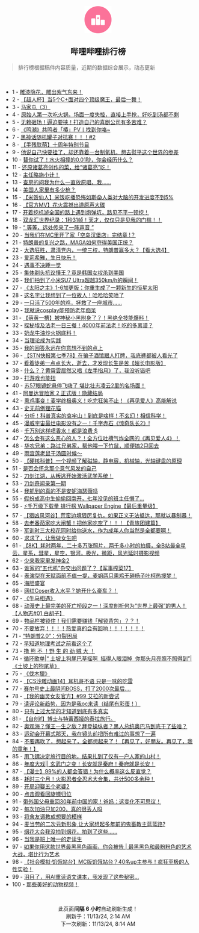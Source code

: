 <div align="center">
    <img src="./assets/icon_rank.png" alt="logo" />
    <h2>哔哩哔哩排行榜</h>
</div>

> 排行榜根据稿件内容质量，近期的数据综合展示，动态更新

<br />

<ul><li><span>1 - <a href=https://www.bilibili.com/BV1TsmtY7Egu>雕漆隐花，雕出紫气东来！</a></span></li><li><span>2 - <a href=https://www.bilibili.com/BV19WmBYoEy4>【超人杯】当5个C+面对四个顶级魔王，最后一舞！</a></span></li><li><span>3 - <a href=https://www.bilibili.com/BV13FmhYwEEQ>马家屯（3）</a></span></li><li><span>4 - <a href=https://www.bilibili.com/BV1tYDaYMELf>原始人第一次吃火锅，场面一度失控，直接上手抢，好吃到汤都不剩</a></span></li><li><span>5 - <a href=https://www.bilibili.com/BV16MmiYcEmw>无赖砸场！逼迫要挟！打造自己的喜剧公司有多苦难？</a></span></li><li><span>6 - <a href=https://www.bilibili.com/BV1bomxY2Evu>《鸣潮》共鸣者「椿」PV丨找到你咯~</a></span></li><li><span>7 - <a href=https://www.bilibili.com/BV1vEDCY7EFb>黑神话随机罐子对抗赛！！！#2</a></span></li><li><span>8 - <a href=https://www.bilibili.com/BV1rxDyYhEhH>【手残联萌】十周年特别节目</a></span></li><li><span>9 - <a href=https://www.bilibili.com/BV1TnD2YCEwu>他说自己快要挂了，却还靠着一台制氧机，想去熨平这个世界的参差</a></span></li><li><span>10 - <a href=https://www.bilibili.com/BV1XQDvYQEjn>替你试了！水火相撞的0.01秒，你会经历什么？</a></span></li><li><span>11 - <a href=https://www.bilibili.com/BV1vwDZYsEbY>还原诸葛亮创作的菜，给“诸葛亮”吃！</a></span></li><li><span>12 - <a href=https://www.bilibili.com/BV17PDzY3E6s>主任略施小计！</a></span></li><li><span>13 - <a href=https://www.bilibili.com/BV1EkmzYeE7e>查房的问我为什么一直放原唱，我……</a></span></li><li><span>14 - <a href=https://www.bilibili.com/BV1aiDBY8EeY>美国人家里有多少枪？</a></span></li><li><span>15 - <a href=https://www.bilibili.com/BV15kmqYdEse>【米饭仙人】米饭吃播恐怖如斯😱人类对大脑的开发进度不到5%</a></span></li><li><span>16 - <a href=https://www.bilibili.com/BV1fkDzY5Ea4>【官方MV】花火震撼出道原声大碟</a></span></li><li><span>17 - <a href=https://www.bilibili.com/BV1DTDyYCEwW>开着挖机游全国的路上遇到炮弹坑，路见不平一顿挖！</a></span></li><li><span>18 - <a href=https://www.bilibili.com/BV1vNmUYDE5W>双龙汇世界纪录：1秒31帧！天才，仅仅只是见我的门槛！！</a></span></li><li><span>19 - <a href=https://www.bilibili.com/BV1K4DzYxE88>“&nbsp;等等，远处传来了一阵声音&nbsp;”</a></span></li><li><span>20 - <a href=https://www.bilibili.com/BV1ojDCYUEQy>当我们在MC里开了家「空岛汉堡店」完结章&nbsp;!？</a></span></li><li><span>21 - <a href=https://www.bilibili.com/BV1x2DBYXEKK>特朗普的复兴之路，MAGA如何夺得美国正统？</a></span></li><li><span>22 - <a href=https://www.bilibili.com/BV1iAmqYpEFk>大选狂胜，肃清党内，一统三权，特朗普赢多大？【看大选4】</a></span></li><li><span>23 - <a href=https://www.bilibili.com/BV1gfmrYhEJN>爱莉希雅，生日快乐！</a></span></li><li><span>24 - <a href=https://www.bilibili.com/BV1A8DqY1EZN>遇事不决睡一觉</a></span></li><li><span>25 - <a href=https://www.bilibili.com/BV1w3m6YyEDz>集体剃头抗议懂王？竟是韩国女权杀到美国</a></span></li><li><span>26 - <a href=https://www.bilibili.com/BV1CxmUYTEov>我们拍到了小米SU7&nbsp;Ultra超越350km/h的瞬间！</a></span></li><li><span>27 - <a href=https://www.bilibili.com/BV16tDkYHEMr>《太阳之主》1-6加更版：你重生成了一颗新生的恒星太阳</a></span></li><li><span>28 - <a href=https://www.bilibili.com/BV1ayDgYnESG>这名字让我想到了一位故人！哈哈哈笑喷了</a></span></li><li><span>29 - <a href=https://www.bilibili.com/BV1MZDvYUEFU>一只活了500年的鸡，拯救了一座城市……</a></span></li><li><span>30 - <a href=https://www.bilibili.com/BV1CQDBYJEbf>我就说cosplay能预防老年痴呆</a></span></li><li><span>31 - <a href=https://www.bilibili.com/BV1x4mzYyEbE>【萌黄一槽】被神秘小黑附身了？！黑绝全技能爆料！</a></span></li><li><span>32 - <a href=https://www.bilibili.com/BV14NDfYGEBE>探秘埃及法老一日三餐！4000年前法老！吃的多离谱？</a></span></li><li><span>33 - <a href=https://www.bilibili.com/BV1mSmyYPEQx>奶龙牛油炒火锅底料！</a></span></li><li><span>34 - <a href=https://www.bilibili.com/BV1uBmBYEERj>当理论成为实践</a></span></li><li><span>35 - <a href=https://www.bilibili.com/BV1tBmBYEEEN>我的回答永远在你意想不到的点上</a></span></li><li><span>36 - <a href=https://www.bilibili.com/BV1EvmqYhEAs>【STN快报第七季78】在骗子酒馆跟人打牌，我底裤都被人看光了</a></span></li><li><span>37 - <a href=https://www.bilibili.com/BV1wXDoYaExN>看着徒弟一点点长大，逝去，才发现长生是苦【超长电影版】</a></span></li><li><span>38 - <a href=https://www.bilibili.com/BV1xtDxY7Ea7>什么？？黄霄雲居然又唱《左手指月》了，我没听错吧</a></span></li><li><span>39 - <a href=https://www.bilibili.com/BV1EWm6YiEn5>打游戏也能扭</a></span></li><li><span>40 - <a href=https://www.bilibili.com/BV1k2miYPEKF>苏57眼镜蛇悬停飞嗨了&nbsp;堪比壮志凌云2里的名场面！</a></span></li><li><span>41 - <a href=https://www.bilibili.com/BV1X4mBYRE1k>阿曼达冒险家&nbsp;2&nbsp;正式版！隐藏结局</a></span></li><li><span>42 - <a href=https://www.bilibili.com/BV182DkYuE4d>熏鸡事变！麦学终极奥义！吃完狂笑不止！《再见爱人》高能解说</a></span></li><li><span>43 - <a href=https://www.bilibili.com/BV1Jpm6YTEPM>史无前例狸花猫</a></span></li><li><span>44 - <a href=https://www.bilibili.com/BV1kZDBYLEm3>分析！科普真实的哀牢山！到底是啥样！不玄幻！相信科学！</a></span></li><li><span>45 - <a href=https://www.bilibili.com/BV1vEDaYmE7F>漫威宇宙最烂电影没有之一！千字赤石《惊奇队长2》!</a></span></li><li><span>46 - <a href=https://www.bilibili.com/BV12GD6Y9E3F>千万别这样喷香水！都是浪费&nbsp;$</a></span></li><li><span>47 - <a href=https://www.bilibili.com/BV1icmqY9Eky>怎么会有这么恶心的人？！全方位吐槽气炸全网的《再见爱人4》！</a></span></li><li><span>48 - <a href=https://www.bilibili.com/BV1waDqY5ExW>华农兄弟：路过兄弟家，帮他喂一下竹鼠，顺便搞2只回去</a></span></li><li><span>49 - <a href=https://www.bilibili.com/BV1czDzY7E3w>雨宫莲老鼠干汤圆时候～</a></span></li><li><span>50 - <a href=https://www.bilibili.com/BV1y2m6YSEfK>【硬核科普】一个视频了解磁轴，静电容，机械轴，光轴键盘的原理</a></span></li><li><span>51 - <a href=https://www.bilibili.com/BV1GsmiYJEq4>是否会怀念那个意气风发的自己</a></span></li><li><span>52 - <a href=https://www.bilibili.com/BV1vyDyYEEN2>刀剑江湖，从叛逃开始激活武学系统！</a></span></li><li><span>53 - <a href=https://www.bilibili.com/BV1cVmBYvEXi>刀剑奇闻录第一期</a></span></li><li><span>54 - <a href=https://www.bilibili.com/BV1U1DBYWEqj>我抓到的真的不是安妮海瑟薇吗</a></span></li><li><span>55 - <a href=https://www.bilibili.com/BV1bgDdY3EXE>假扮成高中生偷偷回南开，七年没见的班主任懵了…</a></span></li><li><span>56 - <a href=https://www.bilibili.com/BV119D6YdEtB>⚡千万级下载量&nbsp;排行榜&nbsp;Wallpaper&nbsp;Engine【最后重量级】</a></span></li><li><span>57 - <a href=https://www.bilibili.com/BV1UVDdYuEHh>【猎凶风河谷】荒蛮边境狠厉复仇，如果正义无法抵达，那就以暴制暴！</a></span></li><li><span>58 - <a href=https://www.bilibili.com/BV12xm8YWETV>去老番茄家吃大闸蟹！把他家吃空了！！！【青旅团建篇】</a></span></li><li><span>59 - <a href=https://www.bilibili.com/BV1zsD6Y1EBn>军训时三大校花同时给你送水，作为成年人你当然是全都要啊！</a></span></li><li><span>60 - <a href=https://www.bilibili.com/BV1EQm1YQEpA>求求了，让我做女生吧</a></span></li><li><span>61 - <a href=https://www.bilibili.com/BV1R4m6YYEjn>【8K】耗时两年，二十多万张照片，两千多小时的拍摄，全B站最全星云，星系，彗星，星空，银河，极光，微距，风光延时摄影视频</a></span></li><li><span>62 - <a href=https://www.bilibili.com/BV1voDaYQE94>少来我家里发神金2</a></span></li><li><span>63 - <a href=https://www.bilibili.com/BV1EUm1Y9Esh>谁家的“五代机”杂交出问题了？【军事榨菜17】</a></span></li><li><span>64 - <a href=https://www.bilibili.com/BV1HimzYBEub>表演型在天赋面前不值一提，麦姐两只熏鸡干碎杨子叶柯热搜梦！</a></span></li><li><span>65 - <a href=https://www.bilibili.com/BV1fkDqYiEvZ>海胆盛宴</a></span></li><li><span>66 - <a href=https://www.bilibili.com/BV1iLDaYSEyj>网红Coser收入水平？她开什么豪车？！</a></span></li><li><span>67 - <a href=https://www.bilibili.com/BV17xm6YNEvL>《牛马相遇》</a></span></li><li><span>68 - <a href=https://www.bilibili.com/BV1MamiYyEke>动漫史上最完美的死亡桥段之一！深度剖析何为“世界上最强”的男人！【人物志#01&nbsp;白胡子】</a></span></li><li><span>69 - <a href=https://www.bilibili.com/BV1L5DrYGETj>物品栏被锁住！我们需要赚钱「解锁背包」？？！</a></span></li><li><span>70 - <a href=https://www.bilibili.com/BV1shDzYXEFs>不要放弃！！！！热爱真的会有回响！！！！！！！</a></span></li><li><span>71 - <a href=https://www.bilibili.com/BV1PLmkYSEbj>“特朗普2.0”：分裂困局</a></span></li><li><span>72 - <a href=https://www.bilibili.com/BV137DzYaEko>早知道地理考试之前看这个了</a></span></li><li><span>73 - <a href=https://www.bilibili.com/BV1p8DZYKE94>撸&nbsp;熊&nbsp;不&nbsp;！野&nbsp;生&nbsp;的&nbsp;劲&nbsp;贼&nbsp;大&nbsp;！</a></span></li><li><span>74 - <a href=https://www.bilibili.com/BV1baDeY2Eky>循环歌单|“&nbsp;土坡上狗尾巴草摇啊&nbsp;&nbsp;摇得人眼泪掉&nbsp;&nbsp;你那头月亮照不照得到”|《土坡上的狗尾草》</a></span></li><li><span>75 - <a href=https://www.bilibili.com/BV14JDdYNECE>《伐木狸》</a></span></li><li><span>76 - <a href=https://www.bilibili.com/BV1sXD6Y4Evo>【CS沙雕动画14】耳机哥不语&nbsp;只是一味的吃雷</a></span></li><li><span>77 - <a href=https://www.bilibili.com/BV1ewDdY2E7m>赛尔号史上最阴间BOSS，打了2000次最后....</a></span></li><li><span>78 - <a href=https://www.bilibili.com/BV1utDrYYERd>【我的幽灵女友官方】#99&nbsp;艾拉的新尝试</a></span></li><li><span>79 - <a href=https://www.bilibili.com/BV1MuD6YoEFY>读评论新趋势，因为是我oc来读（结尾有彩蛋！）</a></span></li><li><span>80 - <a href=https://www.bilibili.com/BV1GAm2Y5EFD>只有上过大学的才知道到底有多真实</a></span></li><li><span>81 - <a href=https://www.bilibili.com/BV1LmmzYcEEL>【自创if】博士与特蕾西娅的泰拉旅行。</a></span></li><li><span>82 - <a href=https://www.bilibili.com/BV1psmqYME1p>奥观海？懂王一生之敌？拜登操纵者？黑人总统奥巴马到底干了些啥？</a></span></li><li><span>83 - <a href=https://www.bilibili.com/BV1ABDrYdELV>运动会开幕式那天，我在镜头前把所有难过的事想了一遍</a></span></li><li><span>84 - <a href=https://www.bilibili.com/BV1XZyFYuE6t>不要再吹了，想起来了，全都想起来了！【再见了，好朋友。再见了，我的童年！】</a></span></li><li><span>85 - <a href=https://www.bilibili.com/BV1mZmUY5EeX>用飞镖决定旅行目的地，结果扎到了仅有一户人家的山村！</a></span></li><li><span>86 - <a href=https://www.bilibili.com/BV18YDaYuEF5>年度大戏||&nbsp;玄武门之变！长安就是秦府！秦府就是长安！</a></span></li><li><span>87 - <a href=https://www.bilibili.com/BV1swmiYNEnE>【漫士】99%的人都会答错！为什么概率这么反直觉？</a></span></li><li><span>88 - <a href=https://www.bilibili.com/BV1o4m6YYEt3>耗时三个月！火影忍者全忍术大合集，共计500多余种！</a></span></li><li><span>89 - <a href=https://www.bilibili.com/BV1WbDqYjECT>开局迎娶五个老婆2</a></span></li><li><span>90 - <a href=https://www.bilibili.com/BV1KeDrYbE71>点击观看回旋镖归位</a></span></li><li><span>91 - <a href=https://www.bilibili.com/BV11Sm6YmEBD>带外国父母重回30年前中国的家！爸妈：这变化不可思议！</a></span></li><li><span>92 - <a href=https://www.bilibili.com/BV1A5m6YkEK6>每次加油只加200，真的很丢人吗</a></span></li><li><span>93 - <a href=https://www.bilibili.com/BV1qgm1YSE8q>将舍友调教成想要的模样</a></span></li><li><span>94 - <a href=https://www.bilibili.com/BV1fkDzY5EHV>麦当劳的二次元新形象,让大家想起多年前的鬼畜教主蓝蓝路?</a></span></li><li><span>95 - <a href=https://www.bilibili.com/BV1aNDYYjE3H>烟花大会我没拍到烟花，拍到了这些……</a></span></li><li><span>96 - <a href=https://www.bilibili.com/BV1KhDrYhESt>当我是班上唯一的走读生</a></span></li><li><span>97 - <a href=https://www.bilibili.com/BV1bfmUYyEtL>如果你用这款世界最黑黑色画画，你会被告&nbsp;|&nbsp;最黑黑色和最粉粉色的艺术大战，堪比行为艺术</a></span></li><li><span>98 - <a href=https://www.bilibili.com/BV1ANDoYeEwW>【社会模拟·饥饿站台】MC版饥饿站台？40名up主参与！疯狂至极的人性实验！</a></span></li><li><span>99 - <a href=https://www.bilibili.com/BV1RPDdYLEJN>泪目了，用AI重读语文课本，我发现了这些秘密...</a></span></li><li><span>100 - <a href=https://www.bilibili.com/BV1CmmmYAEQx>那些美好的动物视频！</a></span></li></ul>

<br />

<p align=center>此页面<strong>间隔 6 小时</strong>自动刷新生成！<br>刷新于：11/13/24, 2:14 AM<br>下一次刷新：11/13/24, 8:14 AM</p>
